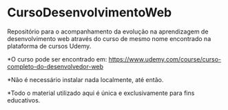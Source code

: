# CursoDesenvolvimentoWeb

Repositório para o acompanhamento da evolução na aprendizagem de desenvolvimento web através do curso de mesmo nome encontrado na plataforma de cursos Udemy.

*O curso pode ser encontrado em: <https://www.udemy.com/course/curso-completo-do-desenvolvedor-web>

*Não é necessário instalar nada localmente, até então.

*Todo o material utilizado aqui é única e exclusivamente para fins educativos.
